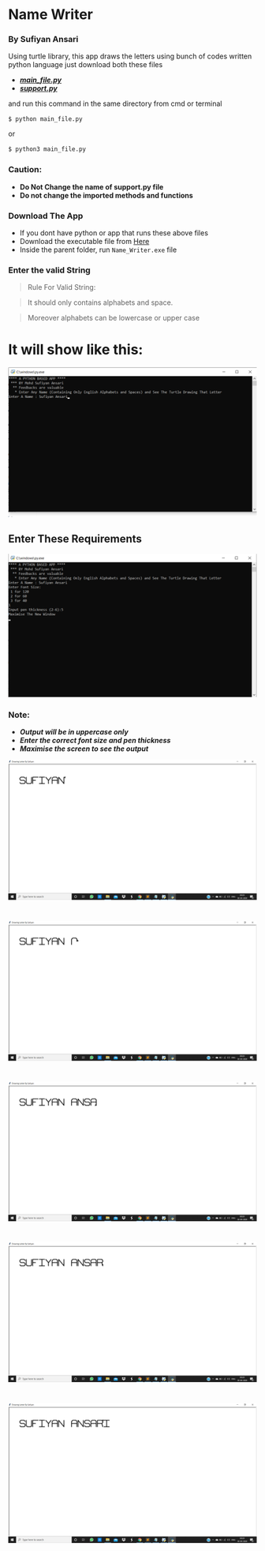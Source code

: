 # Name Writer
### By Sufiyan Ansari

Using turtle library, this app draws the letters using bunch of codes written python language
just download both these files 
- [***main_file.py***](https://github.com/suffisme/NameWriter/blob/master/main_file.py)
- [***support.py***](https://github.com/suffisme/NameWriter/blob/master/support.py)

and run this command in the same directory from cmd or terminal

```
$ python main_file.py
```

or 

```sh
$ python3 main_file.py
```

### Caution:
- **Do Not Change the name of support.py file**
- **Do not change the imported methods and functions**

### Download The App
- If you dont have python or app that runs these above files
- Download the executable file from [Here](https://github.com/suffisme/NameApp)
- Inside the parent folder, run `Name_Writer.exe` file
### Enter the valid String

> Rule For Valid String:

> It should only contains
> alphabets and space.

> Moreover alphabets can
> be lowercase or
> upper case

# It will show like this:
![](https://github.com/suffisme/NameWriter/blob/master/Screenshots/main.png)

## Enter These Requirements
![](Screenshots/second_screen.png)

### Note: 
- ***Output will be in uppercase only***
- ***Enter the correct font size and pen thickness***
- ***Maximise the screen to see the output***

![](Screenshots/ouput_1.png)
#
![](Screenshots/output_2.png)
#
![](Screenshots/output_3.png)
#
![](Screenshots/output_4.png)
#
![](Screenshots/output_5.png)
